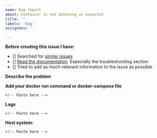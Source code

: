 ```yaml
---
name: Bug report
about: Container is not behaving as expected
title: ''
labels: 'bug'
assignees: ''

---
```


<!-- 
PLEASE READ BELOW AND FILL IN THE TEMPLATE!
DO NOT DELETE ANY PART OF THE TEMPLATE!
In the future, any issues NOT using the template will be closed.
Thanks for filing an issue! Before hitting the button, please answer these questions. It's helpful to search the existing GitHub issues first. It's likely that another user has already reported the issue you're facing, or it's a known issue that we're already aware of.
-->
**Before creating this issue I have:**
<!-- Put an X (capital X,no space) in the boxes to tick them, like this [X] (please use preview post to make sure they are marked correctly) -->
- [] Searched for [similar issues](https://github.com/haugene/docker-transmission-openvpn/issues)
- [] [Read the documentation](https://haugene.github.io/docker-transmission-openvpn/). Especially the troubleshooting section
- [] Tried to add as much relevant information to the issue as possible


**Describe the problem**
<!-- A clear and concise description of what the bug is. -->
<!-- Check your logs, if it says things like (cannot resolve..) it is DNS related most likely, there are solutions, search -->

**Add your docker run command or docker-compose file**
<!-- To understand how your container is running, provide the docker run command or the docker-compose.yml file you used to start it. If you're using a GUI to set up the container then provide screenshots or a list of options and settings. -->
 <!-- (please paste into the code block) -->
 ```
 <!-- Paste here -->
 ```

**Logs**
<!-- Provide all logs from the container. By default the should not be any sensitive information there, but if there is then mask it with *** or something similar.
You can get the logs by running "docker logs <container-name>". -->
<!-- (please paste into the code block) -->
 ```
 <!-- Paste here -->
 ```

**Host system:**
<!-- Are you running on Ubuntu, a NAS, Raspberry Pi, Mac OS or something else?
Which version of Docker are you using? -->
<!-- (please paste into the code block) -->
 ```
 <!-- Paste here -->
 ```

